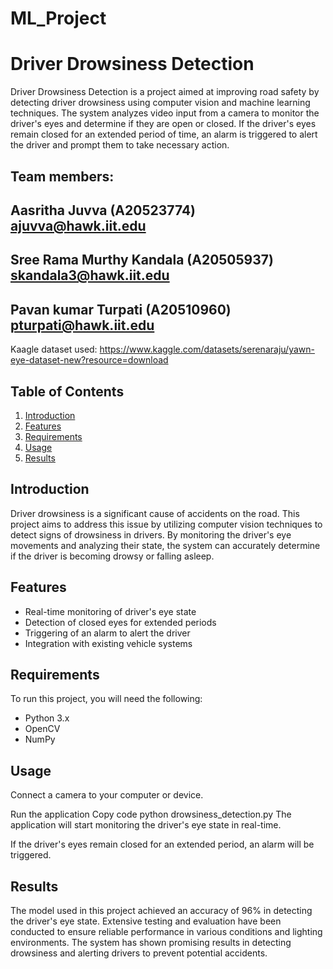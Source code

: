 # ML_Project
# Driver Drowsiness Detection

Driver Drowsiness Detection is a project aimed at improving road safety by detecting driver drowsiness using computer vision and machine learning techniques. The system analyzes video input from a camera to monitor the driver's eyes and determine if they are open or closed. If the driver's eyes remain closed for an extended period of time, an alarm is triggered to alert the driver and prompt them to take necessary action.

## Team members:

## Aasritha Juvva (A20523774) ajuvva@hawk.iit.edu

## Sree Rama Murthy Kandala (A20505937) skandala3@hawk.iit.edu

## Pavan kumar Turpati (A20510960) pturpati@hawk.iit.edu

Kaagle dataset used: https://www.kaggle.com/datasets/serenaraju/yawn-eye-dataset-new?resource=download

## Table of Contents

1. [Introduction](#introduction)
2. [Features](#features)
3. [Requirements](#requirements)
4. [Usage](#usage)
5. [Results](#results)

## Introduction

Driver drowsiness is a significant cause of accidents on the road. This project aims to address this issue by utilizing computer vision techniques to detect signs of drowsiness in drivers. By monitoring the driver's eye movements and analyzing their state, the system can accurately determine if the driver is becoming drowsy or falling asleep.

## Features

- Real-time monitoring of driver's eye state
- Detection of closed eyes for extended periods
- Triggering of an alarm to alert the driver
- Integration with existing vehicle systems

## Requirements

To run this project, you will need the following:

- Python 3.x
- OpenCV
- NumPy

## Usage
Connect a camera to your computer or device.

Run the application
Copy code
python drowsiness_detection.py
The application will start monitoring the driver's eye state in real-time.

If the driver's eyes remain closed for an extended period, an alarm will be triggered.

## Results
The model used in this project achieved an accuracy of 96% in detecting the driver's eye state. Extensive testing and evaluation have been conducted to ensure reliable performance in various conditions and lighting environments. The system has shown promising results in detecting drowsiness and alerting drivers to prevent potential accidents.
